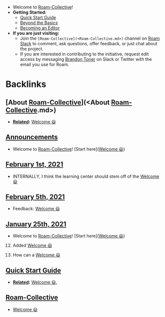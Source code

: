 - Welcome to [Roam-Collective](<Roam-Collective.md>)!
- **Getting Started:**
    - [Quick Start Guide](<Quick Start Guide.md>)
    - [Beyond the Basics](<Beyond the Basics.md>)
    - [Becoming an Editor](<Becoming an Editor.md>)
- **If you are just visiting:**
    - Join the `[Roam-Collective](<Roam-Collective.md>)` channel on [Roam Slack](<Roam Slack.md>) to comment, ask questions, offer feedback, or just chat about the project.
    - If you are interested in contributing to the initiative, request edit access by messaging [Brandon Toner](<Brandon Toner.md>) on Slack or Twitter with the email you use for Roam.

# Backlinks
## [About [Roam-Collective](<Roam-Collective.md>)](<About [Roam-Collective](<Roam-Collective.md>).md>)
- **[Related](<Related.md>):** [Welcome 😃](<Welcome 😃.md>)

## [Announcements](<Announcements.md>)
- Welcome to [Roam-Collective](<Roam-Collective.md>)! [Start here]([Welcome 😃](<Welcome 😃.md>))

## [February 1st, 2021](<February 1st, 2021.md>)
- INTERNALLY, I think the learning center should stem off of the [Welcome 😃](<Welcome 😃.md>)

## [February 5th, 2021](<February 5th, 2021.md>)
- Feedback: [Welcome 😃](<Welcome 😃.md>)

## [January 25th, 2021](<January 25th, 2021.md>)
- Welcome to [Roam-Collective](<Roam-Collective.md>)! [Start here]([Welcome 😃](<Welcome 😃.md>))

12. Added [Welcome 😃](<Welcome 😃.md>)

9. How can a [Welcome 😃](<Welcome 😃.md>)

## [Quick Start Guide](<Quick Start Guide.md>)
- **[Related](<Related.md>):** [Welcome 😃](<Welcome 😃.md>),

## [Roam-Collective](<Roam-Collective.md>)
- [Welcome 😃](<Welcome 😃.md>)

